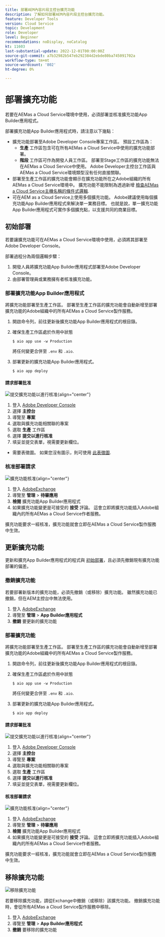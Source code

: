 ```yaml
---
title: 部署AEM內容片段主控台擴充功能
description: 了解如何部署AEM內容片段主控台擴充功能。
feature: Developer Tools
version: Cloud Service
topic: Development
role: Developer
level: Beginner
recommendations: noDisplay, noCatalog
kt: 11603
last-substantial-update: 2022-12-01T00:00:00Z
source-git-commit: a7b32982b547eb292384d2ebde80ba745091702a
workflow-type: tm+mt
source-wordcount: '802'
ht-degree: 0%

---
```



# 部署擴充功能

若要在AEMas a Cloud Service環境中使用，必須部署並核准擴充功能App Builder應用程式。

部署擴充功能App Builder應用程式時，請注意以下幾點：

+ 擴充功能部署至Adobe Developer Console專案工作區。 預設工作區為：
   + __生產__ 工作區包含可在所有AEMas a Cloud Service中使用的擴充功能部署。
   + __階段__ 工作區可作為開發人員工作區。 部署至Stage工作區的擴充功能無法在AEMas a Cloud Service中使用。
Adobe Developer主控台工作區與AEMas a Cloud Service環境類型沒有任何直接關聯。
+ 部署至生產工作區的擴充功能會顯示在擴充功能所在之Adobe組織的所有AEMas a Cloud Service環境中。
擴充功能不能限制為透過新增 [檢查AEMas a Cloud Service主機名稱的條件式邏輯](https://developer.adobe.com/uix/docs/guides/publication/#enabling-extension-only-on-specific-aem-environments).
+ 可在AEM as a Cloud Service上使用多個擴充功能。 Adobe建議使用每個擴充功能App Builder應用程式來解決單一業務目標。 也就是說，單一擴充功能App Builder應用程式可實作多個擴充點，以支援共同的商業目標。

## 初始部署

若要讓擴充功能可在AEMas a Cloud Service環境中使用，必須將其部署至Adobe Developer Console。

部署過程分為兩個邏輯步驟：

1. 開發人員將擴充功能App Builder應用程式部署至Adobe Developer Console。
1. 由部署管理員或業務擁有者核准擴充功能。

### 部署擴充功能App Builder應用程式

將擴充功能部署至生產工作區。 部署至生產工作區的擴充功能會自動新增至部署擴充功能的Adobe組織中的所有AEMas a Cloud Service製作服務。

1. 開啟命令列，前往更新後擴充功能App Builder應用程式的根目錄。
1. 確保生產工作區處於作用中狀態

   ```shell
   $ aio app use -w Production
   ```

   將任何變更合併至 `.env` 和 `.aio`.

1. 部署更新的擴充功能App Builder應用程式。

   ```shell
   $ aio app deploy
   ```

#### 請求部署批准

![提交擴充功能以進行核准](./assets/deploy/submit-for-approval.png){align="center"}

1. 登入 [Adobe Developer Console](https://developer.adobe.com)
1. 選擇 __主控台__
1. 導覽至 __專案__
1. 選取與擴充功能相關聯的專案
1. 選取 __生產__ 工作區
1. 選擇 __提交以進行核准__
1. 填妥並提交表單，視需要更新欄位。

+ 需要表徵圖。 如果您沒有圖示，則可使用 [此表徵圖](./assets/deploy/icon.png).

### 核准部署請求

![擴充功能核准](./assets/deploy/adobe-exchange.png){align="center"}

1. 登入 [AdobeExchange](https://exchange.adobe.com/)
1. 導覽至 __管理__ > __待審應用__
1. __檢閱__ 擴充功能App Builder應用程式
1. 如果擴充功能變更是可接受的 __接受__ 評論。 這會立即將擴充功能插入Adobe組織內的所有AEMas a Cloud Service作者服務。

擴充功能要求一經核准，擴充功能就會立即在AEMas a Cloud Service製作服務中生效。

## 更新擴充功能

更新和擴充App Builder應用程式的程式與 [初始部署](#initial-deployment)，且必須先撤銷現有擴充功能部署的偏差。

### 撤銷擴充功能

若要部署新版本的擴充功能，必須先撤銷（或移除）擴充功能。 雖然擴充功能已撤銷，但在AEM主控台中無法使用。

1. 登入 [AdobeExchange](https://exchange.adobe.com/)
1. 導覽至 __管理__ > __App Builder應用程式__
1. __撤銷__ 要更新的擴充功能

### 部署擴充功能

將擴充功能部署至生產工作區。 部署至生產工作區的擴充功能會自動新增至部署擴充功能的Adobe組織中的所有AEMas a Cloud Service製作服務。

1. 開啟命令列，前往更新後擴充功能App Builder應用程式的根目錄。
1. 確保生產工作區處於作用中狀態

   ```shell
   $ aio app use -w Production
   ```

   將任何變更合併至 `.env` 和 `.aio`.

1. 部署更新的擴充功能App Builder應用程式。

   ```shell
   $ aio app deploy
   ```

#### 請求部署批准

![提交擴充功能以進行核准](./assets/deploy/submit-for-approval.png){align="center"}

1. 登入 [Adobe Developer Console](https://developer.adobe.com)
1. 選擇 __主控台__
1. 導覽至 __專案__
1. 選取與擴充功能相關聯的專案
1. 選取 __生產__ 工作區
1. 選擇 __提交以進行核准__
1. 填妥並提交表單，視需要更新欄位。

#### 核准部署請求

![擴充功能核准](./assets/deploy/adobe-exchange.png){align="center"}

1. 登入 [AdobeExchange](https://exchange.adobe.com/)
1. 導覽至 __管理__ > __待審應用__
1. __檢閱__ 擴充功能App Builder應用程式
1. 如果擴充功能變更是可接受的 __接受__ 評論。 這會立即將擴充功能插入Adobe組織內的所有AEMas a Cloud Service作者服務。

擴充功能要求一經核准，擴充功能就會立即在AEMas a Cloud Service製作服務中生效。

## 移除擴充功能

![移除擴充功能](./assets/deploy/revoke.png)

若要移除擴充功能，請從Exchange中撤銷（或移除）該擴充功能。 撤銷擴充功能時，會從所有AEMas a Cloud Service製作服務中移除。

1. 登入 [AdobeExchange](https://exchange.adobe.com/)
1. 導覽至 __管理__ > __App Builder應用程式__
1. __撤銷__ 要移除的擴充功能
